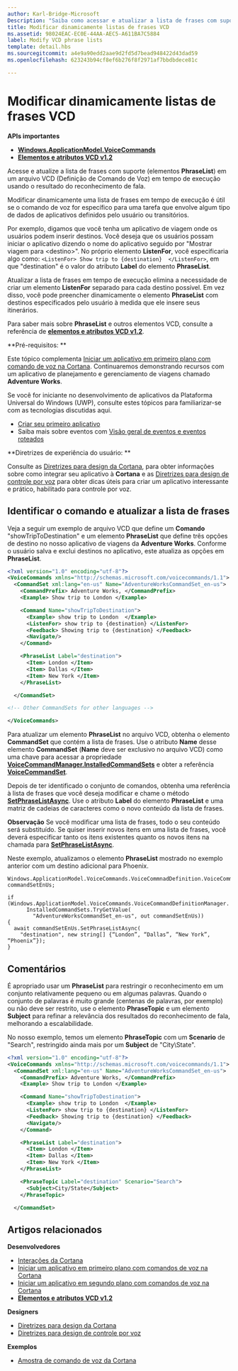 ```yaml
---
author: Karl-Bridge-Microsoft
Description: "Saiba como acessar e atualizar a lista de frases com suporte (elementos PhraseList) em um arquivo VCD (Definição de Comando de Voz) usando o resultado do reconhecimento de fala em tempo de execução."
title: Modificar dinamicamente listas de frases VCD
ms.assetid: 98024EAC-EC0E-44AA-AEC5-A611BA7C5884
label: Modify VCD phrase lists
template: detail.hbs
ms.sourcegitcommit: a4e9a90edd2aae9d2fd5d7bead948422d43dad59
ms.openlocfilehash: 623243b94cf8ef6b276f8f2971af7bbdbdece81c

---
```


# Modificar dinamicamente listas de frases VCD





**APIs importantes**

-   [**Windows.ApplicationModel.VoiceCommands**](https://msdn.microsoft.com/library/windows/apps/dn706594)
-   [**Elementos e atributos VCD v1.2**](https://msdn.microsoft.com/library/windows/apps/dn706593)

Acesse e atualize a lista de frases com suporte (elementos **PhraseList**) em um arquivo VCD (Definição de Comando de Voz) em tempo de execução usando o resultado do reconhecimento de fala.

Modificar dinamicamente uma lista de frases em tempo de execução é útil se o comando de voz for específico para uma tarefa que envolve algum tipo de dados de aplicativos definidos pelo usuário ou transitórios. 

Por exemplo, digamos que você tenha um aplicativo de viagem onde os usuários podem inserir destinos. Você deseja que os usuários possam iniciar o aplicativo dizendo o nome do aplicativo seguido por "Mostrar viagem para &lt;destino&gt;". No próprio elemento **ListenFor**, você especificaria algo como: `<ListenFor> Show trip to {destination}  </ListenFor>`, em que "destination" é o valor do atributo **Label** do elemento **PhraseList**.

Atualizar a lista de frases em tempo de execução elimina a necessidade de criar um elemento **ListenFor** separado para cada destino possível. Em vez disso, você pode preencher dinamicamente o elemento **PhraseList** com destinos especificados pelo usuário à medida que ele insere seus itinerários. 

Para saber mais sobre **PhraseList** e outros elementos VCD, consulte a referência de [**elementos e atributos VCD v1.2**](https://msdn.microsoft.com/library/windows/apps/dn706593).

**Pré-requisitos:  **

Este tópico complementa [Iniciar um aplicativo em primeiro plano com comando de voz na Cortana](launch-a-foreground-app-with-voice-commands-in-cortana.md). Continuaremos demonstrando recursos com um aplicativo de planejamento e gerenciamento de viagens chamado **Adventure Works**.

Se você for iniciante no desenvolvimento de aplicativos da Plataforma Universal do Windows (UWP), consulte estes tópicos para familiarizar-se com as tecnologias discutidas aqui.

-   [Criar seu primeiro aplicativo](https://msdn.microsoft.com/library/windows/apps/bg124288)
-   Saiba mais sobre eventos com [Visão geral de eventos e eventos roteados](https://msdn.microsoft.com/library/windows/apps/mt185584)

**Diretrizes de experiência do usuário:  **

Consulte as [Diretrizes para design da Cortana](https://msdn.microsoft.com/library/windows/apps/dn974233), para obter informações sobre como integrar seu aplicativo à **Cortana** e as [Diretrizes para design de controle por voz](https://msdn.microsoft.com/library/windows/apps/dn596121) para obter dicas úteis para criar um aplicativo interessante e prático, habilitado para controle por voz.

## <span id="Identify_the_command"></span><span id="identify_the_command"></span><span id="IDENTIFY_THE_COMMAND"></span>Identificar o comando e atualizar a lista de frases

Veja a seguir um exemplo de arquivo VCD que define um **Comando** "showTripToDestination" e um elemento **PhraseList** que define três opções de destino no nosso aplicativo de viagens da **Adventure Works**. Conforme o usuário salva e exclui destinos no aplicativo, este atualiza as opções em **PhraseList**.

```XML
<?xml version="1.0" encoding="utf-8"?>
<VoiceCommands xmlns="http://schemas.microsoft.com/voicecommands/1.1">
  <CommandSet xml:lang="en-us" Name="AdventureWorksCommandSet_en-us">
    <CommandPrefix> Adventure Works, </CommandPrefix>
    <Example> Show trip to London </Example>

    <Command Name="showTripToDestination">
      <Example> show trip to London  </Example>
      <ListenFor> show trip to {destination} </ListenFor>
      <Feedback> Showing trip to {destination} </Feedback>
      <Navigate/>
    </Command>

    <PhraseList Label="destination">
      <Item> London </Item>
      <Item> Dallas </Item>
      <Item> New York </Item>
    </PhraseList>

  </CommandSet>

<!-- Other CommandSets for other languages -->

</VoiceCommands>

```

Para atualizar um elemento **PhraseList** no arquivo VCD, obtenha o elemento **CommandSet** que contém a lista de frases. Use o atributo **Name** desse elemento **CommandSet** (**Name** deve ser exclusivo no arquivo VCD) como uma chave para acessar a propriedade [**VoiceCommandManager.InstalledCommandSets**](https://msdn.microsoft.com/library/windows/apps/dn653257) e obter a referência [**VoiceCommandSet**](https://msdn.microsoft.com/library/windows/apps/dn653258).

Depois de ter identificado o conjunto de comandos, obtenha uma referência à lista de frases que você deseja modificar e chame o método [**SetPhraseListAsync**](https://msdn.microsoft.com/library/windows/apps/dn653261). Use o atributo **Label** do elemento **PhraseList** e uma matriz de cadeias de caracteres como o novo conteúdo da lista de frases.

**Observação**  Se você modificar uma lista de frases, todo o seu conteúdo será substituído. Se quiser inserir novos itens em uma lista de frases, você deverá especificar tanto os itens existentes quanto os novos itens na chamada para [**SetPhraseListAsync**](https://msdn.microsoft.com/library/windows/apps/dn653261).

Neste exemplo, atualizamos o elemento **PhraseList** mostrado no exemplo anterior com um destino adicional para Phoenix.

```CSharp
Windows.ApplicationModel.VoiceCommands.VoiceCommnadDefinition.VoiceCommandSet commandSetEnUs;

if (Windows.ApplicationModel.VoiceCommands.VoiceCommandDefinitionManager.
      InstalledCommandSets.TryGetValue(
        "AdventureWorksCommandSet_en-us", out commandSetEnUs))
{
  await commandSetEnUs.SetPhraseListAsync(
    "destination", new string[] {“London”, “Dallas”, “New York”, “Phoenix”});
}
```

## <span id="Remarks"></span><span id="remarks"></span><span id="REMARKS"></span>Comentários


É apropriado usar um **PhraseList** para restringir o reconhecimento em um conjunto relativamente pequeno ou em algumas palavras. Quando o conjunto de palavras é muito grande (centenas de palavras, por exemplo) ou não deve ser restrito, use o elemento **PhraseTopic** e um elemento **Subject** para refinar a relevância dos resultados do reconhecimento de fala, melhorando a escalabilidade.

No nosso exemplo, temos um elemento **PhraseTopic** com um **Scenario** de "Search", restringido ainda mais por um **Subject** de "City\\State".

```XML
<?xml version="1.0" encoding="utf-8"?>
<VoiceCommands xmlns="http://schemas.microsoft.com/voicecommands/1.1">
  <CommandSet xml:lang="en-us" Name="AdventureWorksCommandSet_en-us">
    <CommandPrefix> Adventure Works, </CommandPrefix>
    <Example> Show trip to London </Example>

    <Command Name="showTripToDestination">
      <Example> show trip to London  </Example>
      <ListenFor> show trip to {destination} </ListenFor>
      <Feedback> Showing trip to {destination} </Feedback>
      <Navigate/>
    </Command>

    <PhraseList Label="destination">
      <Item> London </Item>
      <Item> Dallas </Item>
      <Item> New York </Item>
    </PhraseList>

    <PhraseTopic Label="destination" Scenario="Search">
      <Subject>City/State</Subject>
    </PhraseTopic>

  </CommandSet>
```

## <span id="related_topics"></span>Artigos relacionados


**Desenvolvedores**
* [Interações da Cortana](cortana-interactions.md)
* [Iniciar um aplicativo em primeiro plano com comandos de voz na Cortana](launch-a-foreground-app-with-voice-commands-in-cortana.md)
* [Iniciar um aplicativo em segundo plano com comandos de voz na Cortana](launch-a-background-app-with-voice-commands-in-cortana.md)
* [**Elementos e atributos VCD v1.2**](https://msdn.microsoft.com/library/windows/apps/dn706593)

**Designers**
* [Diretrizes para design da Cortana](https://msdn.microsoft.com/library/windows/apps/dn974233)
* [Diretrizes para design de controle por voz](https://msdn.microsoft.com/library/windows/apps/dn596121)

**Exemplos**
* [Amostra de comando de voz da Cortana](http://go.microsoft.com/fwlink/p/?LinkID=619899)
 

 







<!--HONumber=Jun16_HO3-->


